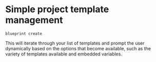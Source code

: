 # Simple project template management

```
blueprint create
```
This will iterate through your list of templates and prompt the user dynamically based on the options that become available, such as the variety of templates available and embedded variables.
